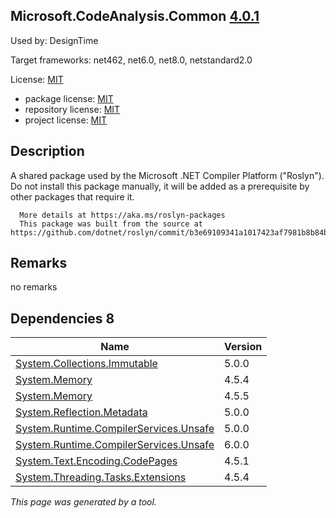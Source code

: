 Microsoft.CodeAnalysis.Common [4.0.1](https://www.nuget.org/packages/Microsoft.CodeAnalysis.Common/4.0.1)
--------------------

Used by: DesignTime

Target frameworks: net462, net6.0, net8.0, netstandard2.0

License: [MIT](../../../../licenses/mit) 

- package license: [MIT](https://licenses.nuget.org/MIT) 
- repository license: [MIT](https://github.com/dotnet/roslyn) 
- project license: [MIT](https://github.com/dotnet/roslyn) 

Description
-----------
A shared package used by the Microsoft .NET Compiler Platform ("Roslyn").
      Do not install this package manually, it will be added as a prerequisite by other packages that require it.
    
      More details at https://aka.ms/roslyn-packages
      This package was built from the source at https://github.com/dotnet/roslyn/commit/b3e69109341a1017423af7981b8b84b646f5bcce.

Remarks
-----------
no remarks


Dependencies 8
-----------

|Name|Version|
|----------|:----|
|[System.Collections.Immutable](../../../../packages/nuget.org/system.collections.immutable/5.0.0)|5.0.0|
|[System.Memory](../../../../packages/nuget.org/system.memory/4.5.4)|4.5.4|
|[System.Memory](../../../../packages/nuget.org/system.memory/4.5.5)|4.5.5|
|[System.Reflection.Metadata](../../../../packages/nuget.org/system.reflection.metadata/5.0.0)|5.0.0|
|[System.Runtime.CompilerServices.Unsafe](../../../../packages/nuget.org/system.runtime.compilerservices.unsafe/5.0.0)|5.0.0|
|[System.Runtime.CompilerServices.Unsafe](../../../../packages/nuget.org/system.runtime.compilerservices.unsafe/6.0.0)|6.0.0|
|[System.Text.Encoding.CodePages](../../../../packages/nuget.org/system.text.encoding.codepages/4.5.1)|4.5.1|
|[System.Threading.Tasks.Extensions](../../../../packages/nuget.org/system.threading.tasks.extensions/4.5.4)|4.5.4|

*This page was generated by a tool.*